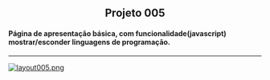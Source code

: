 <h2 align="center">Projeto 005</h2>

<h4>Página de apresentação básica, com funcionalidade(javascript) mostrar/esconder linguagens de programação.</h4>

___

[![layout005.png](https://i.postimg.cc/nr2QS49R/layout005.png)](https://postimg.cc/6473yG0n)